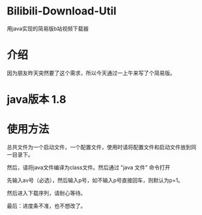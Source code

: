 # Bilibili-Download-Util
用java实现的简易版b站视频下载器

# 介绍

因为朋友昨天突然要了这个需求，所以今天通过一上午来写了个简易版。


# java版本 1.8


# 使用方法

总共文件为一个启动文件，一个配置文件，使用时请将配置文件和启动文件放到同一目录下。

然后，请将java文件编译为class文件。然后通过 "java 文件" 命令打开 

先输入av号（必选），然后输入p号，如不输入p号直接回车，则默认为p=1。

然后进入下载序列，请耐心等待。

最后：进度条不准，也不想改了。
